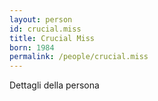```yaml
---
layout: person
id: crucial.miss
title: Crucial Miss
born: 1984
permalink: /people/crucial.miss
---
```


Dettagli della persona 